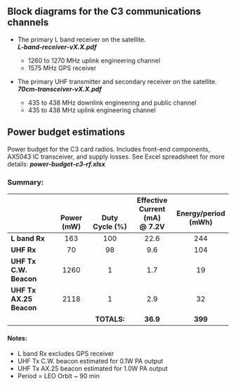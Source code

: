 ## Block diagrams for the C3 communications channels

- The primary L band receiver on the satellite.<br>___L-band-receiver-vX.X.pdf___
  - 1260 to 1270 MHz uplink engineering channel
  - 1575 MHz GPS receiver

- The primary UHF transmitter and secondary receiver on the satellite.<br>___70cm-transceiver-vX.X.pdf___
  - 435 to 438 MHz downlink engineering and public channel
  - 435 to 438 MHz uplink engineering channel

## Power budget estimations

Power budget for the C3 card radios. Includes front-end components, AX5043 IC transceiver, and supply losses.  See Excel spreadsheet for more details: ___power-budget-c3-rf.xlsx___

### Summary:
|                                   | <br><br>Power (mW) |  <br><br>Duty Cycle (%)  | Effective<br>Current (mA)<br>@ 7.2V | <br>Energy/period<br>(mWh) |
|-----------------------------------|:------------------:|:------------------------:|:-----------------------------------:|:--------------------------:|
| <strong>L band Rx</strong>        |         163        |            100           |                 22.6                |             244            |
| <strong>UHF Rx</strong>           |         70         |            98            |                 9.6                 |             104            |
| <strong>UHF Tx C.W. Beacon</strong>    |        1260        |             1            |                 1.7                 |             19             |
| <strong>UHF Tx AX.25 Beacon</strong> |        2118        |             1            |                 2.9                 |             32             |
|                                   |                    | <strong>TOTALS:</strong> |        <strong>36.9</strong>        |    <strong>399</strong>    |

#### Notes:
- L band Rx excludes GPS receiver
- UHF Tx C.W. beacon estimated for 0.1W PA output
- UHF Tx AX.25 beacon estimated for 1.0W PA output
- Period = LEO Orbit ~ 90 min
